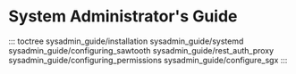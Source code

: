 # System Administrator\'s Guide

::: toctree
sysadmin_guide/installation sysadmin_guide/systemd
sysadmin_guide/configuring_sawtooth sysadmin_guide/rest_auth_proxy
sysadmin_guide/configuring_permissions sysadmin_guide/configure_sgx
:::

<!--
  Licensed under Creative Commons Attribution 4.0 International License
  https://creativecommons.org/licenses/by/4.0/
-->
